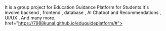 It is a group project for Education Guidance Platform for Students.It's involve backend , frontend , database , AI Chatbot and Recommendations , UI/UX , And many more.
<a>href="https://7988kunal.github.io/eduguideplatform/#"></a>
